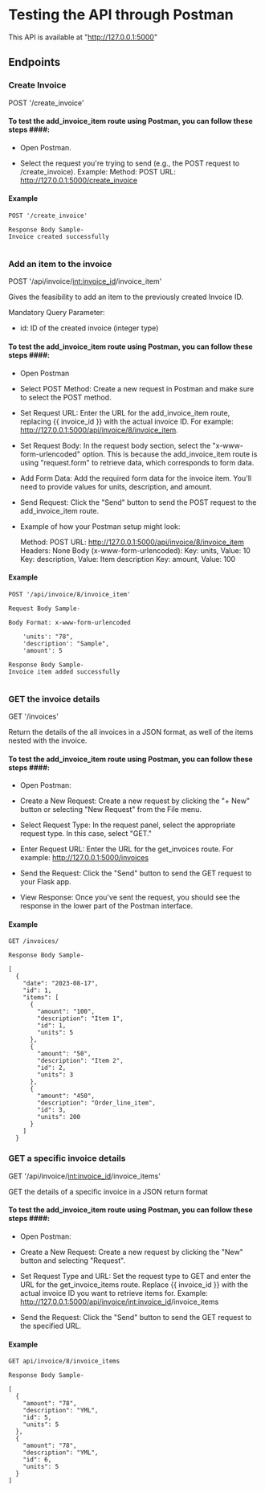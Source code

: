 # Testing the API through Postman


This API is available at "http://127.0.0.1:5000"

## Endpoints ##

### Create Invoice ###

POST '/create_invoice'

#### To test the add_invoice_item route using Postman, you can follow these steps ####:

* Open Postman.

* Select the request you're trying to send (e.g., the POST request to /create_invoice).
	Example:
		Method: POST
		URL: http://127.0.0.1:5000/create_invoice

#### Example ####
```
POST '/create_invoice'

Response Body Sample-
Invoice created successfully
  
```

### Add an item to the invoice ###

POST '/api/invoice/<int:invoice_id>/invoice_item'

Gives the feasibility to add an item to the previously created Invoice ID.

Mandatory Query Parameter:
- id: ID of the created invoice (integer type)

#### To test the add_invoice_item route using Postman, you can follow these steps ####:

* Open Postman

* Select POST Method:
	Create a new request in Postman and make sure to select the POST method.

* Set Request URL:
	Enter the URL for the add_invoice_item route, replacing {{ invoice_id }} with the actual invoice ID. For example: http://127.0.0.1:5000/api/invoice/8/invoice_item.

* Set Request Body:
	In the request body section, select the "x-www-form-urlencoded" option. This is because the add_invoice_item route is using "request.form" to retrieve data, which corresponds to form data.

* Add Form Data:
	Add the required form data for the invoice item. You'll need to provide values for units, description, and amount.

* Send Request:
	Click the "Send" button to send the POST request to the add_invoice_item route.

* Example of how your Postman setup might look:

	Method: POST
	URL: http://127.0.0.1:5000/api/invoice/8/invoice_item
	Headers: None
	Body (x-www-form-urlencoded):
	Key: units, Value: 10
	Key: description, Value: Item description
	Key: amount, Value: 100

#### Example ####
```
POST '/api/invoice/8/invoice_item'

Request Body Sample-

Body Format: x-www-form-urlencoded

    'units': "78",
    'description': "Sample",
    'amount': 5
	
Response Body Sample-
Invoice item added successfully
  
```

### GET the invoice details ###

GET '/invoices'

Return the details of the all invoices in a JSON format, as well of the items nested with the invoice.

#### To test the add_invoice_item route using Postman, you can follow these steps ####:

* Open Postman:

* Create a New Request:
	Create a new request by clicking the "+ New" button or selecting "New Request" from the File menu.

* Select Request Type:
	In the request panel, select the appropriate request type. In this case, select "GET."

* Enter Request URL:
	Enter the URL for the get_invoices route. For example: http://127.0.0.1:5000/invoices

* Send the Request:
	Click the "Send" button to send the GET request to your Flask app.

* View Response:
	Once you've sent the request, you should see the response in the lower part of the Postman interface.

#### Example ####

```
GET /invoices/

Response Body Sample-

[
  {
    "date": "2023-08-17",
    "id": 1,
    "items": [
      {
        "amount": "100",
        "description": "Item 1",
        "id": 1,
        "units": 5
      },
      {
        "amount": "50",
        "description": "Item 2",
        "id": 2,
        "units": 3
      },
      {
        "amount": "450",
        "description": "Order_line_item",
        "id": 3,
        "units": 200
      }
    ]
  }
```

### GET a specific invoice details ###

GET '/api/invoice/<int:invoice_id>/invoice_items'

GET the details of a specific invoice in a JSON return format

#### To test the add_invoice_item route using Postman, you can follow these steps ####:

* Open Postman:

* Create a New Request:
	Create a new request by clicking the "New" button and selecting "Request".

* Set Request Type and URL:
	Set the request type to GET and enter the URL for the get_invoice_items route. Replace {{ invoice_id }} with the actual invoice ID you want to retrieve items for. 
	Example: http://127.0.0.1:5000/api/invoice/<int:invoice_id>/invoice_items

* Send the Request:
	Click the "Send" button to send the GET request to the specified URL.

#### Example ####

```
GET api/invoice/8/invoice_items

Response Body Sample-

[
  {
    "amount": "78",
    "description": "YML",
    "id": 5,
    "units": 5
  },
  {
    "amount": "78",
    "description": "YML",
    "id": 6,
    "units": 5
  }
]
```
